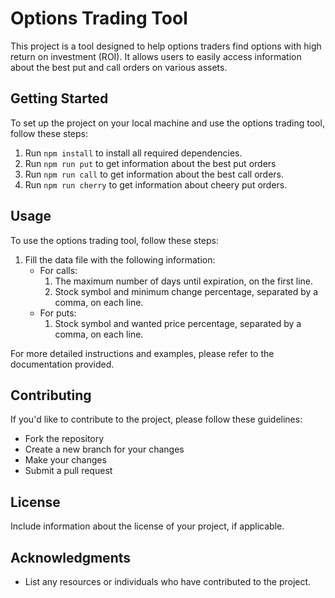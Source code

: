 # Options Trading Tool

This project is a tool designed to help options traders find options with high return on investment (ROI). It allows users to easily access information about the best put and call orders on various assets.

## Getting Started

To set up the project on your local machine and use the options trading tool, follow these steps:

1. Run `npm install` to install all required dependencies.
2. Run `npm run put` to get information about the best put orders
3. Run `npm run call` to get information about the best call orders.
4. Run `npm run cherry` to get information about cheery put orders.


## Usage

To use the options trading tool, follow these steps:

1. Fill the data file with the following information:
    - For calls:
        1. The maximum number of days until expiration, on the first line.
        2. Stock symbol and minimum change percentage, separated by a comma, on each line.
    - For puts:
        1. Stock symbol and wanted price percentage, separated by a comma, on each line.

For more detailed instructions and examples, please refer to the documentation provided.

## Contributing

If you'd like to contribute to the project, please follow these guidelines:

- Fork the repository
- Create a new branch for your changes
- Make your changes
- Submit a pull request

## License

Include information about the license of your project, if applicable.

## Acknowledgments

- List any resources or individuals who have contributed to the project.